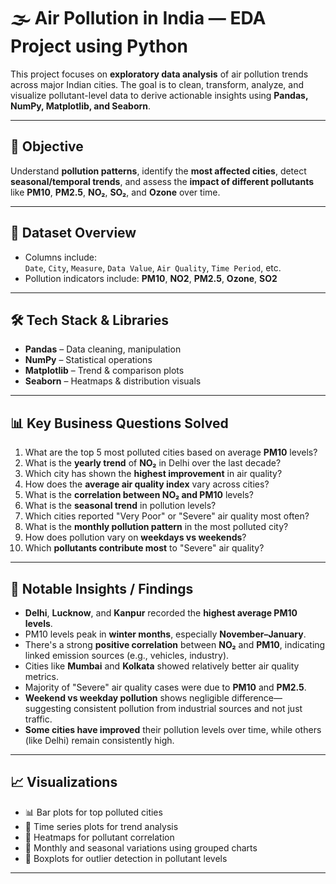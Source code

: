 # 🌫️ Air Pollution in India — EDA Project using Python

This project focuses on **exploratory data analysis** of air pollution trends across major Indian cities. The goal is to clean, transform, analyze, and visualize pollutant-level data to derive actionable insights using **Pandas, NumPy, Matplotlib, and Seaborn**.

---

## 📌 Objective

Understand **pollution patterns**, identify the **most affected cities**, detect **seasonal/temporal trends**, and assess the **impact of different pollutants** like **PM10**, **PM2.5**, **NO₂**, **SO₂**, and **Ozone** over time.

---

## 📁 Dataset Overview

- Columns include:  
  `Date`, `City`, `Measure`, `Data Value`, `Air Quality`, `Time Period`, etc.
- Pollution indicators include: **PM10**, **NO2**, **PM2.5**, **Ozone**, **SO2**

---

## 🛠️ Tech Stack & Libraries

- **Pandas** – Data cleaning, manipulation
- **NumPy** – Statistical operations
- **Matplotlib** – Trend & comparison plots
- **Seaborn** – Heatmaps & distribution visuals

---

## 📊 Key Business Questions Solved

1. What are the top 5 most polluted cities based on average **PM10** levels?
2. What is the **yearly trend** of **NO₂** in Delhi over the last decade?
3. Which city has shown the **highest improvement** in air quality?
4. How does the **average air quality index** vary across cities?
5. What is the **correlation between NO₂ and PM10** levels?
6. What is the **seasonal trend** in pollution levels?
7. Which cities reported "Very Poor" or "Severe" air quality most often?
8. What is the **monthly pollution pattern** in the most polluted city?
9. How does pollution vary on **weekdays vs weekends**?
10. Which **pollutants contribute most** to "Severe" air quality?

---

## 📌 Notable Insights / Findings

- **Delhi**, **Lucknow**, and **Kanpur** recorded the **highest average PM10 levels**.
- PM10 levels peak in **winter months**, especially **November–January**.
- There's a strong **positive correlation** between **NO₂** and **PM10**, indicating linked emission sources (e.g., vehicles, industry).
- Cities like **Mumbai** and **Kolkata** showed relatively better air quality metrics.
- Majority of "Severe" air quality cases were due to **PM10** and **PM2.5**.
- **Weekend vs weekday pollution** shows negligible difference—suggesting consistent pollution from industrial sources and not just traffic.
- **Some cities have improved** their pollution levels over time, while others (like Delhi) remain consistently high.

---

## 📈 Visualizations

- 📊 Bar plots for top polluted cities
- 📆 Time series plots for trend analysis
- 📌 Heatmaps for pollutant correlation
- 🎯 Monthly and seasonal variations using grouped charts
- 📌 Boxplots for outlier detection in pollutant levels

---



